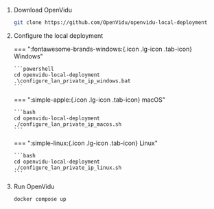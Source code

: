 1.  Download OpenVidu

    ```bash
    git clone https://github.com/OpenVidu/openvidu-local-deployment
    ```

2.  Configure the local deployment

    === ":fontawesome-brands-windows:{.icon .lg-icon .tab-icon} Windows"

        ```powershell
        cd openvidu-local-deployment
        .\configure_lan_private_ip_windows.bat
        ```

    === ":simple-apple:{.icon .lg-icon .tab-icon} macOS"

        ```bash
        cd openvidu-local-deployment
        ./configure_lan_private_ip_macos.sh
        ```

    === ":simple-linux:{.icon .lg-icon .tab-icon} Linux"

        ```bash
        cd openvidu-local-deployment
        ./configure_lan_private_ip_linux.sh
        ```

3.  Run OpenVidu

    ```bash
    docker compose up
    ```
